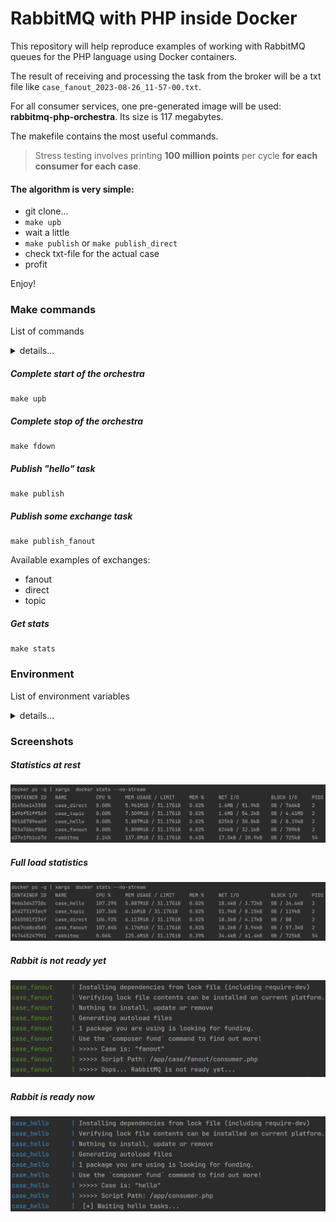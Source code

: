 # RabbitMQ with PHP inside Docker

This repository will help reproduce examples of working with RabbitMQ queues for the PHP language using Docker containers.

The result of receiving and processing the task from the broker will be a txt file like `case_fanout_2023-08-26_11-57-00.txt`.

For all consumer services, one pre-generated image will be used: **rabbitmq-php-orchestra**. Its size is 117 megabytes.

The makefile contains the most useful commands.

> Stress testing involves printing **100 million points** per cycle **for each consumer for each case**.

#### The algorithm is very simple:
- git clone... 
- `make upb`
- wait a little
- `make publish` or `make publish_direct`
- check txt-file for the actual case
- profit

Enjoy!

### Make commands
List of commands
<details>
  <summary>details...</summary>

* publish: `docker-compose exec case_hello php publish.php`
* publish_all: `make publish ; make publish_direct ; make publish_fanout ; make publish_topic`
* publish_direct: `docker-compose exec case_direct php case/direct/publish.php`
* publish_fanout: `docker-compose exec case_fanout php case/fanout/publish.php`
* publish_topic: `docker-compose exec case_topic php case/topic/publish.php`
* down: `docker-compose down`
* sdown: `docker-compose down & rm -f *.txt`
* fdown: `docker-compose down & rm -f *.txt & rm -rf vendor`
* upd: `docker-compose up -d`
* upb: `docker-compose up -d --build --remove-orphans`
* stats: `docker ps -q | xargs  docker stats --no-stream`
</details>

##### Complete start of the orchestra
```shell
make upb
```

##### Complete stop of the orchestra
```shell
make fdown
```

##### Publish "hello" task
```shell
make publish
```

##### Publish some exchange task
```shell
make publish_fanout
```

Available examples of exchanges:
- fanout
- direct
- topic

##### Get stats
```shell
make stats
```

### Environment
List of environment variables
<details>
  <summary>details...</summary>

* RMQ_IMAGE: image name created by the builder
* RMQ_STRESS_TEST: enable/disable stress testing
* RMQ_CASE: some exchange case (if empty - hello case)
* RMQ_IS_BUILDER: is service builder or not
* RMQ_HOST: rabbitmq hostname
* RMQ_PORT: rabbitmq port
* RMQ_PORT_ADMIN: rabbitmq admin panel port
* RMQ_LOGIN: rabbitmq user login (php code)
* RMQ_PASSWORD: rabbitmq user password (php code)
* RMQ_CONSUMER: consumer for actual case
* RABBITMQ_DEFAULT_USER: user login
* RABBITMQ_DEFAULT_PASS: user password
</details>

### Screenshots
##### Statistics at rest
![Statistics at rest](img/stats_01.png "Statistics at rest")
##### Full load statistics
![Full load statistics](img/stats_02.png "Full load statistics")
##### Rabbit is not ready yet
![Rabbit is not ready yet](img/case_01.png "Rabbit is not ready yet")
##### Rabbit is ready now
![Rabbit is ready now](img/case_02.png "Rabbit is ready now")

